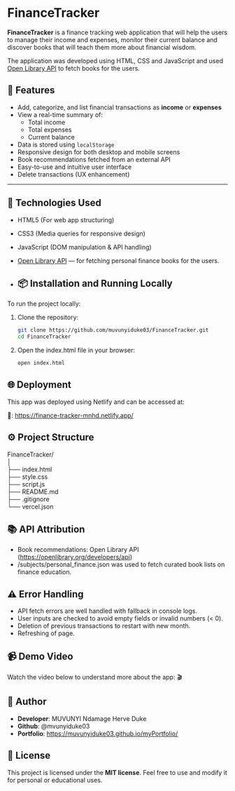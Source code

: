 # FinanceTracker

**FinanceTracker** is a finance tracking web application that will help the users to manage their
income and expenses, monitor their current balance and discover books that will teach them more about
financial wisdom.

The application was developed using HTML, CSS and JavaScript and used [Open Library API](https://openlibrary.org/developers/api)
to fetch books for the users.


## 🚀 Features
- Add, categorize, and list financial transactions as **income** or **expenses**
- View a real-time summary of:
  - Total income
  - Total expenses
  - Current balance
- Data is stored using `localStorage`
- Responsive design for both desktop and mobile screens
- Book recommendations fetched from an external API
- Easy-to-use and intuitive user interface
- Delete transactions (UX enhancement)

---

## 🧩 Technologies Used

- HTML5 (For web app structuring)
- CSS3 (Media queries for responsive design)
- JavaScript (DOM manipulation & API handling)
- [Open Library API](https://openlibrary.org/developers/api) — for fetching personal finance books for the users.

- ## 📦 Installation and Running Locally
To run the project locally:

1. Clone the repository:
   ```bash
   git clone https://github.com/muvunyiduke03/FinanceTracker.git
   cd FinanceTracker

2. Open the index.html file in your browser:
   ```bash
   open index.html

## 🌐 Deployment
This app was deployed using Netlify and can be accessed at:

🔗: https://finance-tracker-mnhd.netlify.app/

## ⚙️ Project Structure

FinanceTracker/  
│  
├── index.html  
├── style.css         
├── script.js         
├── README.md         
├── .gitignore      
└── vercel.json       


## 📚 API Attribution
- Book recommendations: Open Library API (https://openlibrary.org/developers/api)
- /subjects/personal_finance.json was used to fetch curated book lists on finance education.

## ⚠️ Error Handling
- API fetch errors are well handled with fallback in console logs.
- User inputs are checked to avoid empty fields or invalid numbers (< 0).
- Deletion of previous transactions to restart with new month.
- Refreshing of page.

## 📹 Demo Video
Watch the video below to understand more about the app:
🎬

## 👤 Author
- **Developer**: MUVUNYI Ndamage Herve Duke
- **Github**: @mvunyiduke03
- **Portfolio**: https://muvunyiduke03.github.io/myPortfolio/

## 📄 License
This project is licensed under the **MIT license**. Feel free to use and modify it for
personal or educational uses.
